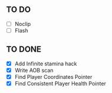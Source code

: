 ## TO DO
- [ ] Noclip
- [ ] Flash

## TO DONE
- [x] Add Infinite stamina hack
- [x] Write AOB scan
- [x] Find Player Coordinates Pointer
- [x] Find Consistent Player Health Pointer
